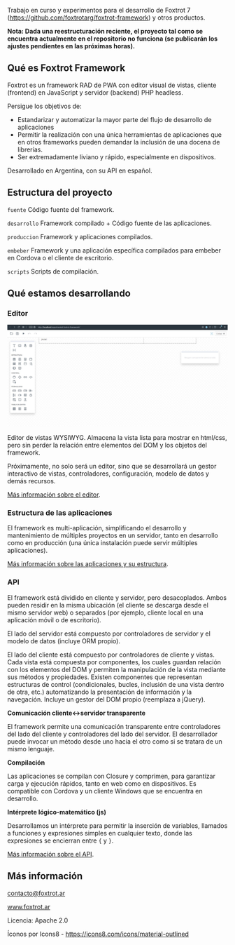 Trabajo en curso y experimentos para el desarrollo de Foxtrot 7 (https://github.com/foxtrotarg/foxtrot-framework) y otros productos. 

**Nota: Dada una reestructuración reciente, el proyecto tal como se encuentra actualmente en el repositorio no funciona (se publicarán los ajustes pendientes en las próximas horas).**

## Qué es Foxtrot Framework

Foxtrot es un framework RAD de PWA con editor visual de vistas, cliente (frontend) en JavaScript y servidor (backend) PHP headless.

Persigue los objetivos de:
- Estandarizar y automatizar la mayor parte del flujo de desarrollo de aplicaciones
- Permitir la realización con una única herramientas de aplicaciones que en otros frameworks pueden demandar la inclusión de una docena de librerías.
- Ser extremadamente liviano y rápido, especialmente en dispositivos.

Desarrollado en Argentina, con su API en español.

## Estructura del proyecto

`fuente` Código fuente del framework.

`desarrollo` Framework compilado + Código fuente de las aplicaciones.

`produccion` Framework y aplicaciones compilados.

`embeber` Framework y una aplicación específica compilados para embeber en Cordova o el cliente de escritorio.

`scripts` Scripts de compilación.

## Qué estamos desarrollando

### Editor

![](documentacion/editor.jpg)

Editor de vistas WYSIWYG. Almacena la vista lista para mostrar en html/css, pero sin perder la relación entre elementos del DOM y los objetos del framework.

Próximamente, no solo será un editor, sino que se desarrollará un gestor interactivo de vistas, controladores, configuración, modelo de datos y demás recursos.

[Más información sobre el editor](documentacion/editor.md).

### Estructura de las aplicaciones

El framework es multi-aplicación, simplificando el desarrollo y mantenimiento de múltiples proyectos en un servidor, tanto en desarrollo como en producción (una única instalación puede servir múltiples aplicaciones).

[Más información sobre las aplicaciones y su estructura](documentacion/estructura.md).

### API

El framework está dividido en cliente y servidor, pero desacoplados. Ambos pueden residir en la misma ubicación (el cliente se descarga desde el mismo servidor web) o separados (por ejemplo, cliente local en una aplicación móvil o de escritorio).

El lado del servidor está compuesto por controladores de servidor y el modelo de datos (incluye ORM propio).

El lado del cliente está compuesto por controladores de cliente y vistas. Cada vista está compuesta por componentes, los cuales guardan relación con los elementos del DOM y permiten la manipulación de la vista mediante sus métodos y propiedades. Existen componentes que representan estructuras de control (condicionales, bucles, inclusión de una vista dentro de otra, etc.) automatizando la presentación de información y la navegación. Incluye un gestor del DOM propio (reemplaza a jQuery).

**Comunicación cliente<->servidor transparente**

El framework permite una comunicación transparente entre controladores del lado del cliente y controladores del lado del servidor. El desarrollador puede invocar un método desde uno hacia el otro como si se tratara de un mismo lenguaje.

**Compilación**

Las aplicaciones se compilan con Closure y comprimen, para garantizar carga y ejecución rápidos, tanto en web como en dispositivos. Es compatible con Cordova y un cliente Windows que se encuentra en desarrollo.

**Intérprete lógico-matemático (js)**

Desarrollamos un intérprete para permitir la inserción de variables, llamados a funciones y expresiones simples en cualquier texto, donde las expresiones se encierran entre `{` y `}`.

[Más información sobre el API](documentacion/api.md).

## Más información

contacto@foxtrot.ar

www.foxtrot.ar

Licencia: Apache 2.0

Íconos por Icons8 - https://icons8.com/icons/material-outlined
